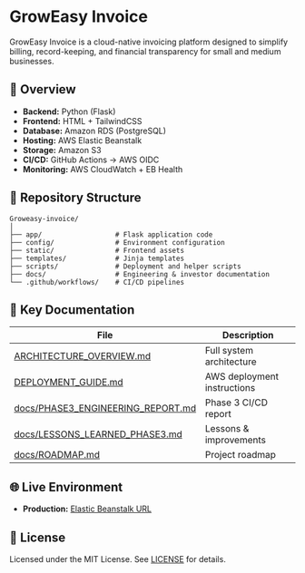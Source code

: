 # GrowEasy Invoice

GrowEasy Invoice is a cloud-native invoicing platform designed to simplify billing, record-keeping, and financial transparency for small and medium businesses.

## 🚀 Overview
- **Backend:** Python (Flask)
- **Frontend:** HTML + TailwindCSS
- **Database:** Amazon RDS (PostgreSQL)
- **Hosting:** AWS Elastic Beanstalk
- **Storage:** Amazon S3
- **CI/CD:** GitHub Actions → AWS OIDC
- **Monitoring:** AWS CloudWatch + EB Health

## 📂 Repository Structure
```
Groweasy-invoice/
│
├── app/                  # Flask application code
├── config/               # Environment configuration
├── static/               # Frontend assets
├── templates/            # Jinja templates
├── scripts/              # Deployment and helper scripts
├── docs/                 # Engineering & investor documentation
└── .github/workflows/    # CI/CD pipelines
```

## 📘 Key Documentation
| File | Description |
|------|--------------|
| [ARCHITECTURE_OVERVIEW.md](ARCHITECTURE_OVERVIEW.md) | Full system architecture |
| [DEPLOYMENT_GUIDE.md](DEPLOYMENT_GUIDE.md) | AWS deployment instructions |
| [docs/PHASE3_ENGINEERING_REPORT.md](docs/PHASE3_ENGINEERING_REPORT.md) | Phase 3 CI/CD report |
| [docs/LESSONS_LEARNED_PHASE3.md](docs/LESSONS_LEARNED_PHASE3.md) | Lessons & improvements |
| [docs/ROADMAP.md](docs/ROADMAP.md) | Project roadmap |

## 🌐 Live Environment
- **Production:** [Elastic Beanstalk URL](http://your-env.elasticbeanstalk.com)

## 📜 License
Licensed under the MIT License. See [LICENSE](LICENSE) for details.
